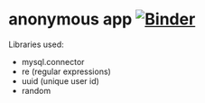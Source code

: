 # anonymous app [![Binder](https://mybinder.org/badge_logo.svg)](https://mybinder.org/v2/gh/Rea1103/anonymousapp/master?filepath=Python%20%2B%20SQL.ipynb)

Libraries used:
- mysql.connector
- re (regular expressions)
- uuid (unique user id)
- random
